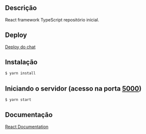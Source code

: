 ## Descrição

React framework TypeScript repositório inicial.

## Deploy
[Deploy do chat](https://real-time-chat-front.vercel.app)

## Instalação

```bash
$ yarn install
```

## Iniciando o servidor (acesso na porta [5000](https://localhost:5000))

```bash
$ yarn start
```

## Documentação

[React Documentation](https://reactjs.org/)
